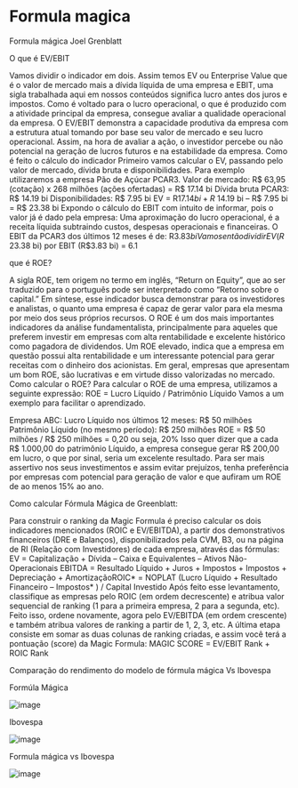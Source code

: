 # Formula magica

Formula mágica Joel Grenblatt


O que é EV/EBIT


Vamos dividir o indicador em dois. Assim temos EV ou Enterprise Value que é o valor de mercado mais a dívida líquida de uma empresa e EBIT, uma sigla trabalhada aqui em nossos conteúdos significa lucro antes dos juros e impostos.
Como é voltado para o lucro operacional, o que é produzido com a atividade principal da empresa, consegue avaliar a qualidade operacional da empresa.
O EV/EBIT demonstra a capacidade produtiva da empresa com a estrutura atual tomando por base seu valor de mercado e seu lucro operacional. Assim, na hora de avaliar a ação, o investidor percebe ou não potencial na geração de lucros futuros e na estabilidade da empresa.
Como é feito o cálculo do indicador
Primeiro vamos calcular o EV, passando pelo valor de mercado, dívida bruta e disponibilidades. Para exemplo utilizaremos a empresa Pão de Açúcar PCAR3.
Valor de mercado: R$ 63,95 (cotação) x 268 milhões (ações ofertadas) = R$ 17.14 bi
Dívida bruta PCAR3: R$ 14.19 bi
Disponibilidades: R$ 7.95 bi
EV = R$17.14 bi + R$ 14.19 bi – R$ 7.95 bi = R$ 23.38 bi
Expondo o cálculo do EBIT com intuito de informar, pois o valor já é dado pela empresa:
Uma aproximação do lucro operacional, é a receita líquida subtraindo custos, despesas operacionais e financeiras.
O EBIT da PCAR3 dos últimos 12 meses é de: R$3.83 bi
Vamos então dividir EV (R$ 23.38 bi) por EBIT (R$3.83 bi) = 6.1

que é ROE?

A sigla ROE, tem origem no termo em inglês, “Return on Equity”, que ao ser traduzido para o português pode ser interpretado como “Retorno sobre o capital.”
Em síntese, esse indicador busca demonstrar para os investidores e analistas, o quanto uma empresa é capaz de gerar valor para ela mesma por meio dos seus próprios recursos.
O ROE é um dos mais importantes indicadores da análise fundamentalista, principalmente para aqueles que preferem investir em empresas com alta rentabilidade e excelente histórico como pagadora de dividendos.
Um ROE elevado, indica que a empresa em questão possui alta rentabilidade e um interessante potencial para gerar receitas com o dinheiro dos acionistas. Em geral, empresas que apresentam um bom ROE, são lucrativas e em virtude disso valorizadas no mercado.
Como calcular o ROE?
Para calcular o ROE de uma empresa, utilizamos a seguinte expressão:
ROE = Lucro Líquido / Patrimônio Líquido
Vamos a um exemplo para facilitar o aprendizado.

Empresa ABC:
Lucro Líquido nos últimos 12 meses: R$ 50 milhões
Patrimônio Líquido (no mesmo período): R$ 250 milhões
ROE = R$ 50 milhões / R$ 250 milhões = 0,20 ou seja, 20%
Isso quer dizer que a cada R$ 1.000,00 do patrimônio Líquido, a empresa consegue gerar R$ 200,00 em lucro, o que por sinal, seria um excelente resultado.
Para ser mais assertivo nos seus investimentos e assim evitar prejuízos, tenha preferência por empresas com potencial para geração de valor e que aufiram um ROE de ao menos 15% ao ano.

Como calcular Fórmula Mágica de Greenblatt:

Para construir o ranking da Magic Formula é preciso calcular os dois indicadores mencionados (ROIC e EV/EBITDA), a partir dos demonstrativos financeiros (DRE e Balanços), disponibilizados pela CVM, B3, ou na página de RI (Relação com Investidores) de cada empresa, através das fórmulas:
EV = Capitalização + Dívida – Caixa e Equivalentes – Ativos Não-Operacionais
EBITDA = Resultado Líquido + Juros + Impostos + Impostos + Depreciação + AmortizaçãoROIC* = NOPLAT (Lucro Líquido + Resultado Financeiro – Impostos* ) / Capital Investido
Após feito esse levantamento, classifique as empresas pelo ROIC (em ordem decrescente) e atribua valor sequencial de ranking (1 para a primeira empresa, 2 para a segunda, etc). Feito isso, ordene novamente, agora pelo EV/EBITDA (em ordem crescente) e também atribua valores de ranking a partir de 1, 2, 3, etc.
A última etapa consiste em somar as duas colunas de ranking criadas, e assim você terá a pontuação (score) da Magic Formula:
MAGIC SCORE = EV/EBIT Rank + ROIC Rank

Comparação do rendimento do modelo de fórmula mágica Vs Ibovespa

Formúla Mágica 

![image](https://github.com/kevengond/Formula_magica/assets/108683443/511721f1-586a-4764-848e-b1eb6f4da63b)

Ibovespa

![image](https://github.com/kevengond/Formula_magica/assets/108683443/c1f1c68b-deb3-4969-937a-2c4190408603)

Formula mágica vs Ibovespa

![image](https://github.com/kevengond/Formula_magica/assets/108683443/9a3909b9-2161-4a59-b0c4-68e843718754)


